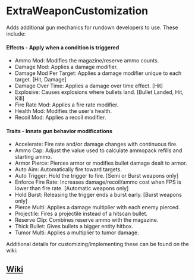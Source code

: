 # ExtraWeaponCustomization

Adds additional gun mechanics for rundown developers to use. These include:

#### Effects - Apply when a condition is triggered
- Ammo Mod: Modifies the magazine/reserve ammo counts.
- Damage Mod: Applies a damage modifier.
- Damage Mod Per Target: Applies a damage modifier unique to each target. [Hit, Damage]
- Damage Over Time: Applies a damage over time effect. [Hit]
- Explosive: Causes explosions where bullets land. [Bullet Landed, Hit, Kill]
- Fire Rate Mod: Applies a fire rate modifier.
- Health Mod: Modifies the user's health.
- Recoil Mod: Applies a recoil modifier.

#### Traits - Innate gun behavior modifications
- Accelerate: Fire rate and/or damage changes with continuous fire.
- Ammo Cap: Adjust the value used to calculate ammopack refills and starting ammo.
- Armor Pierce: Pierces armor or modifies bullet damage dealt to armor.
- Auto Aim: Automatically fire toward targets.
- Auto Trigger: Hold the trigger to fire. [Semi or Burst weapons only]
- Enforce Fire Rate: Increases damage/recoil/ammo cost when FPS is lower than fire rate. [Automatic weapons only]
- Hold Burst: Releasing the trigger ends a burst early. [Burst weapons only]
- Pierce Multi: Applies a damage multiplier with each enemy pierced.
- Projectile: Fires a projectile instead of a hitscan bullet.
- Reserve Clip: Combines reserve ammo with the magazine.
- Thick Bullet: Gives bullets a bigger entity hitbox.
- Tumor Multi: Applies a multiplier to tumor damage.

Additional details for customizing/implementing these can be found on the wiki:

## [Wiki](https://github.com/Dinorush/ExtraWeaponCustomization/wiki)
